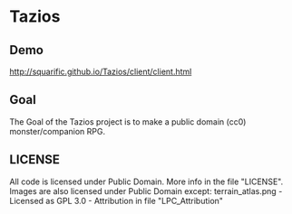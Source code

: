 Tazios
======

## Demo
http://squarific.github.io/Tazios/client/client.html

## Goal
The Goal of the Tazios project is to make a public domain (cc0) monster/companion RPG.

## LICENSE

All code is licensed under Public Domain. More info in the file "LICENSE".
Images are also licensed under Public Domain except:
	terrain_atlas.png - Licensed as GPL 3.0 - Attribution in file "LPC_Attribution"
